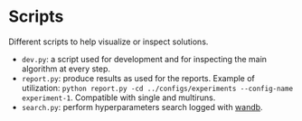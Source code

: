 # Scripts

Different scripts to help visualize or inspect solutions.
- `dev.py`: a script used for development and for inspecting the main algorithm at every step.
- `report.py`: produce results as used for the reports. Example of utilization: `python report.py -cd ../configs/experiments --config-name experiment-1`. Compatible with single and multiruns.
- `search.py`: perform hyperparameters search logged with [wandb](https://github.com/wandb/wandb).
